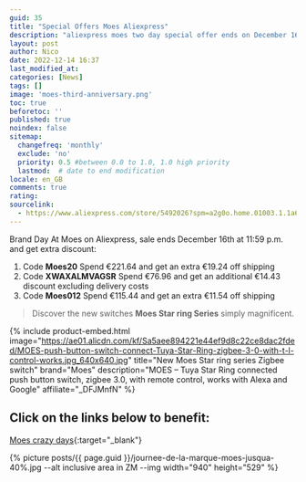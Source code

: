 ```yaml
---
guid: 35
title: "Special Offers Moes Aliexpress"
description: "aliexpress moes two day special offer ends on December 16, 2022 at 11:59 PM"
layout: post
author: Nico
date: 2022-12-14 16:37
last_modified_at: 
categories: [News]
tags: []
image: 'moes-third-anniversary.png'
toc: true
beforetoc: ''
published: true
noindex: false
sitemap:
  changefreq: 'monthly'
  exclude: 'no'
  priority: 0.5 #between 0.0 to 1.0, 1.0 high priority
  lastmod:  # date to end modification
locale: en_GB
comments: true
rating:  
sourcelink:
  - https://www.aliexpress.com/store/5492026?spm=a2g0o.home.01003.1.1a6a7065pbuX37
---
```


Brand Day At Moes on Aliexpress, sale ends December 16th at 11:59 p.m. and get extra discount:


1. Code **Moes20** Spend €221.64 and get an extra €19.24 off shipping
2. Code **XWAXALMVAGSR** Spend €76.96 and get an additional €14.43 discount excluding delivery costs
3. Code **Moes012** Spend €115.44 and get an extra €11.54 off shipping

> Discover the new switches **Moes Star ring Series** simply magnificent.

{% include product-embed.html image="https://ae01.alicdn.com/kf/Sa5aee894221e44ef9d8c22ce8dac2fded/MOES-push-button-switch-connect-Tuya-Star-Ring-zigbee-3-0-with-t-l-control-works.jpg_640x640.jpg" title="New Moes Star ring series Zigbee switch" brand="Moes" description="MOES – Tuya Star Ring connected push button switch, zigbee 3.0, with remote control, works with Alexa and Google" affiliate="_DFJMnfN" %}

## Click on the links below to benefit:

[Moes crazy days](https://www.aliexpress.com/store/5492026?spm=a2g0o.home.01003.1.1a6a7065pbuX37){:target="_blank"}

{% picture posts/{{ page.guid }}/journee-de-la-marque-moes-jusqua-40%.jpg --alt inclusive area in ZM --img width="940" height="529" %}



